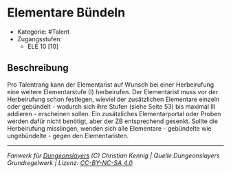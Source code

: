 <!---
Dies ist ein Fanwerk für DUNGEONSLAYERS (C) von Christian Kennig

Quellen:      [Dungeonslayers Grundregelwerk](https://www.f-space.de/ds4/downloads.html)
              [Talentbeschreibungen](https://www.f-space.de/ds4/tools-talentcards.html)
License:      [CC-BY-NC-SA 4.0](https://creativecommons.org/licenses/by-nc-sa/4.0/deed.de)
Richtlinien:  [Fanwerkrichtlinien](https://www.dungeonslayers.net/fanwerk-richtlinien/)
Autor:        Zauberlehrling
-->

  
# Elementare Bündeln  
- Kategorie: #Talent  
- Zugangsstufen:  
  - ELE 10 [10]  

## Beschreibung  
Pro Talentrang kann der Elementarist auf Wunsch bei einer Herbeirufung eine weitere Elementarstufe (I) herbeirufen. Der Elementarist muss vor der Herbeirufung schon festlegen, wieviel der zusätzlichen Elementare einzeln oder gebündelt - wodurch sich ihre Stufen (siehe Seite 53) bis maximal III addieren - erscheinen sollen. Ein zusätzliches Elementarportal oder Proben werden dafür nicht benötigt, aber der ZB entsprechend gesenkt. Sollte die Herbeirufung misslingen, wenden sich alle Elementare - gebündelte wie ungebündelte - gegen den Elementaristen.


___  
*Fanwerk für [Dungeonslayers](https://www.dungeonslayers.net/) (C) Christian Kennig | Quelle:Dungeonslayers Grundregelwerk | Lizenz: [CC-BY-NC-SA 4.0](https://creativecommons.org/licenses/by-nc-sa/4.0/deed.de)*  